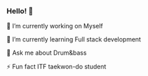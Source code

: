 ### Hello! 👋

🔭 I’m currently working on
Myself

🌱 I’m currently learning
Full stack development

💬 Ask me about
Drum&bass

⚡ Fun fact
ITF taekwon-do student
